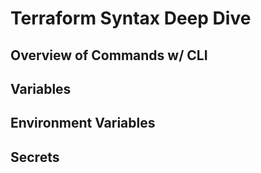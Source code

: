 # Terraform Syntax Deep Dive

## Overview of Commands w/ CLI

## Variables

## Environment Variables

## Secrets

